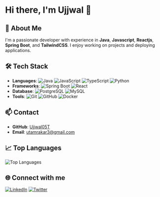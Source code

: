 # Hi there, I'm Ujjwal 👋

## 🚀 About Me
I'm a passionate developer with experience in **Java**, **Javascript**, **Reactjs**, **Spring Boot**, and **TailwindCSS**. I enjoy working on projects and deploying applications.

## 🛠️ Tech Stack
- **Languages**: ![Java](https://img.shields.io/badge/Java-ED8B00?style=flat&logo=java&logoColor=white) ![JavaScript](https://img.shields.io/badge/JavaScript-F7DF1E?style=flat&logo=javascript&logoColor=black) ![TypeScript](https://img.shields.io/badge/TypeScript-007ACC?style=flat&logo=typescript&logoColor=white) ![Python](https://img.shields.io/badge/Python-3776AB?style=flat&logo=python&logoColor=white)
- **Frameworks**: ![Spring Boot](https://img.shields.io/badge/Spring%20Boot-6DB33F?style=flat&logo=spring-boot&logoColor=white) ![React](https://img.shields.io/badge/React-20232A?style=flat&logo=react&logoColor=61DAFB)
- **Database**: ![PostgreSQL](https://img.shields.io/badge/PostgreSQL-316192?style=flat&logo=postgresql&logoColor=white) ![MySQL](https://img.shields.io/badge/MySQL-4479A1?style=flat&logo=mysql&logoColor=white)
- **Tools**: ![Git](https://img.shields.io/badge/Git-F05032?style=flat&logo=git&logoColor=white) ![GitHub](https://img.shields.io/badge/GitHub-181717?style=flat&logo=github&logoColor=white) ![Docker](https://img.shields.io/badge/Docker-2496ED?style=flat&logo=docker&logoColor=white)

## 📫 Contact
- **GitHub**: [Ujjwal05T](https://github.com/Ujjwal05T)
- **Email**: [utamrakar3@gmail.com](mailto:utamrakar3@gmail.com)

## 📈 Top Languages
![Top Languages](https://github-readme-stats.vercel.app/api/top-langs/?username=Ujjwal05T&layout=compact&theme=radical)

## 🌐 Connect with me
[![LinkedIn](https://img.shields.io/badge/LinkedIn-blue?style=flat&logo=linkedin&labelColor=blue)](www.linkedin.com/in/ujjwal-tamrakar)
[![Twitter](https://img.shields.io/badge/Twitter-blue?style=flat&logo=twitter&labelColor=blue)](https://x.com/TamrkarUjjwal)
